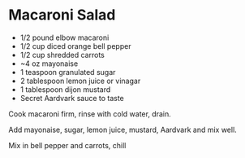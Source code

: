 Macaroni Salad
==============

- 1/2 pound elbow macaroni
- 1/2 cup diced orange bell pepper
- 1/2 cup shredded carrots
- ~4 oz mayonaise
- 1 teaspoon granulated sugar
- 2 tablespoon lemon juice or vinagar
- 1 tablespoon dijon mustard
- Secret Aardvark sauce to taste

Cook macaroni firm, rinse with cold water, drain.

Add mayonaise, sugar, lemon juice, mustard, Aardvark and mix well.

Mix in bell pepper and carrots, chill
